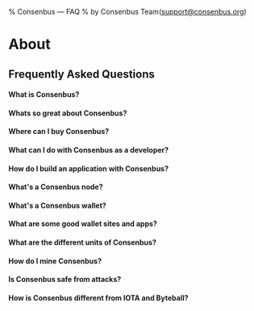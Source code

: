 % Consenbus — FAQ
% by Consenbus Team(support@consenbus.org)

# About

## Frequently Asked Questions

#### What is Consenbus?

#### Whats so great about Consenbus?

#### Where can I buy Consenbus?

#### What can I do with Consenbus as a developer?

#### How do I build an application with Consenbus?


#### What's a Consenbus node?


#### What's a Consenbus wallet?

#### What are some good wallet sites and apps?

#### What are the different units of Consenbus?

#### How do I mine Consenbus?

#### Is Consenbus safe from attacks?

#### How is Consenbus different from IOTA and Byteball?

